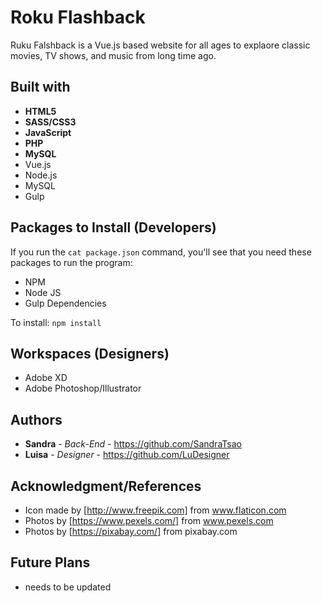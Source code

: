 # Roku Flashback

<!-- <img src="/public/images/logo.svg" width="150"> -->

Ruku Falshback is a Vue.js based website for all ages to explaore classic movies, TV shows, and music from long time ago.

## Built with
* **HTML5**
* **SASS/CSS3**
* **JavaScript**
* **PHP**
* **MySQL**
* Vue.js
* Node.js
* MySQL
* Gulp


## Packages to Install (Developers)

If you run the `cat package.json` command, you'll see that you need these packages to run the program:

* NPM
* Node JS
* Gulp Dependencies

To install: `npm install`

## Workspaces (Designers)
* Adobe XD
* Adobe Photoshop/Illustrator

## Authors

* **Sandra** - *Back-End* - https://github.com/SandraTsao
* **Luisa** - *Designer* - https://github.com/LuDesigner

## Acknowledgment/References
* Icon made by [http://www.freepik.com] from www.flaticon.com
* Photos by [https://www.pexels.com/] from www.pexels.com
* Photos by [https://pixabay.com/] from pixabay.com

## Future Plans
- needs to be updated